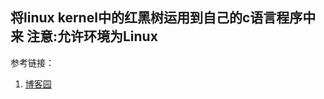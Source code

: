 将linux kernel中的红黑树运用到自己的c语言程序中来
注意:允许环境为Linux
---
参考链接：
1. [博客园](http://www.cnblogs.com/haippy/archive/2012/09/02/2668099.html)
